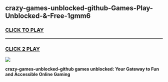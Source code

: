 
## crazy-games-unblocked-github-Games-Play-Unblocked-&-Free-1gmm6
<h3>
<a href="https://premium76.site?title=crazy-games-unblocked-github&ref=24A">CLICK TO PLAY</a></h3>
<hr>

<h3>
<a href="https://premium76.site?title=crazy-games-unblocked-github&ref=24A">CLICK 2 PLAY</a>
  
</h3>

<a href="https://premium76.site?title=crazy-games-unblocked-github&ref=24A"><img src="https://clearcache.store/games.png"></a>


**crazy-games-unblocked-github games unblocked: Your Gateway to Fun and Accessible Online Gaming**

